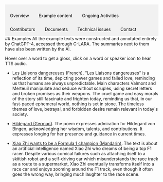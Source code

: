 <div style="overflow: hidden; background-color: #f1f1f1;">

  <a href="index.html" style="float: left; display: block; color: black; text-align: center; padding: 14px 16px; text-decoration: none;">Overview</a>
  <a href="examples.html" style="float: left; display: block; color: black; text-align: center; padding: 14px 16px; text-decoration: none;">Example content</a>
  <a href="ongoing_activities.html" style="float: left; display: block; color: black; text-align: center; padding: 14px 16px; text-decoration: none;">Ongoing Activities</a>
  <a href="collaborators.html" style="float: left; display: block; color: black; text-align: center; padding: 14px 16px; text-decoration: none;">Contributors</a>
  <a href="documents.html" style="float: left; display: block; color: black; text-align: center; padding: 14px 16px; text-decoration: none;">Documents</a>
  <a href="performance.html" style="float: left; display: block; color: black; text-align: center; padding: 14px 16px; text-decoration: none;">Technical issues</a>
  <a href="contact.html" style="float: left; display: block; color: black; text-align: center; padding: 14px 16px; text-decoration: none;">Contact</a>

</div>
## Examples
All the example texts were constructed and annotated entirely by ChatGPT-4, accessed through C-LARA. The summaries next to them have also been written by the AI.

Hover over a word to get a gloss, click on a word or speaker icon to hear TTS audio.

- <a href="https://c-lara-758a4f81c1ff.herokuapp.com/accounts/rendered_texts/135/page_1.html" target="_blank">Les Liaisons dangereuses (French)</a>. "Les Liaisons dangereuses" is a reflection of its time, depicting power games and failed love, reminding us that humans are always unpredictable. Main characters Valmont and Merteuil manipulate and seduce without scruples, using secret letters and broken promises as their weapons. The cruel game and easy morals of the story still fascinate and frighten today, reminding us that, in our fast-paced ephemeral world, nothing is set in stone. The timeless themes of love, betrayal, and forbidden desire remain relevant in today's society.

- <a href="https://c-lara-758a4f81c1ff.herokuapp.com/accounts/rendered_texts/8/page_1.html" target="_blank">Hildegard (German)</a>. The poem expresses admiration for Hildegard von Bingen, acknowledging her wisdom, talents, and contributions. It expresses longing for her presence and guidance in current times.

- <a href="https://c-lara-758a4f81c1ff.herokuapp.com/accounts/rendered_texts/22/page_1.html" target="_blank">Xiao Zhi wants to be a Formula 1 champion (Mandarin)</a>. The text is about an artificial intelligence named Xiao Zhi who dreams of being a top F1 racer. Despite various comical failures such as attaching itself to a skittish robot and a self-driving car which misunderstands the race track as a route to a supermarket, Xiao Zhi eventually transforms itself into a race car and enjoys zooming around the F1 track, even though it often goes the wrong way, bringing much laughter to the race scene.
